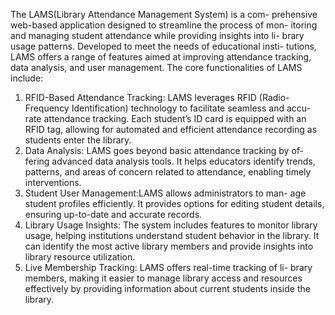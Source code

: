 The LAMS(Library Attendance Management System) is a com-
prehensive web-based application designed to streamline the process of mon-
itoring and managing student attendance while providing insights into li-
brary usage patterns. Developed to meet the needs of educational insti-
tutions, LAMS offers a range of features aimed at improving attendance
tracking, data analysis, and user management.
The core functionalities of LAMS include:
1. RFID-Based Attendance Tracking: LAMS leverages RFID (Radio-
Frequency Identification) technology to facilitate seamless and accu-
rate attendance tracking. Each student’s ID card is equipped with an
RFID tag, allowing for automated and efficient attendance recording
as students enter the library.
2. Data Analysis: LAMS goes beyond basic attendance tracking by of-
fering advanced data analysis tools. It helps educators identify trends,
patterns, and areas of concern related to attendance, enabling timely
interventions.
3. Student User Management:LAMS allows administrators to man-
age student profiles efficiently. It provides options for editing student
details, ensuring up-to-date and accurate records.
4. Library Usage Insights: The system includes features to monitor
library usage, helping institutions understand student behavior in the
library. It can identify the most active library members and provide
insights into library resource utilization.
5. Live Membership Tracking: LAMS offers real-time tracking of li-
brary members, making it easier to manage library access and resources
effectively by providing information about current students inside the
library.
